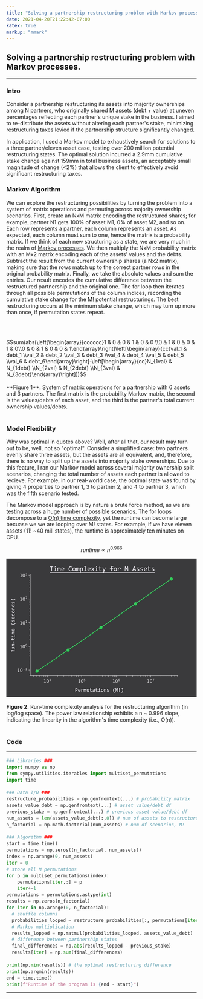 ```yaml
---
title: "Solving a partnership restructuring problem with Markov processes."
date: 2021-04-20T21:22:42-07:00
katex: true
markup: "mmark"
---
```


## Solving a partnership restructuring problem with Markov processes.

---

### Intro

Consider a partnership restructuring its assets into majority ownerships among N partners, who originally shared M assets (debt + value) at uneven percentages reflecting each partner's unique stake in the business. I aimed to re-distribute the assets without altering each partner's stake, minimizing restructuring taxes levied if the partnership structure significantly changed. 

In application, I used a Markov model to exhaustively search for solutions to a three partner/eleven asset case, testing over 200 million potential restructuring states. The optimal solution incurred a 2.9mm cumulative stake change against 159mm in total business assets, an acceptably small magnitude of change (<2%) that allows the client to effectively avoid significant restructuring taxes.

### Markov Algorithm

We can explore the restructuring possibilities by turning the problem into a system of matrix operations and permuting across majority ownership scenarios. First, create an NxM matrix encoding the restructured shares; for example, partner N1 gets 100% of asset M1, 0% of asset M2, and so on. Each row represents a partner, each column represents an asset. As expected, each column must sum to one, hence the matrix is a probability matrix. If we think of each new structuring as a state, we are very much in the realm of [Markov processes](https://en.wikipedia.org/wiki/Markov_decision_process). We then multiply the NxM probability matrix with an Mx2 matrix encoding each of the assets' values and the debts. Subtract the result from the current ownership shares (a Nx2 matrix), making sure that the rows match up to the correct partner rows in the original probability matrix. Finally, we take the absolute values and sum the entries. Our result encodes the cumulative difference between the restructured partnership and the original one. The for loop then iterates through all possible permutations of the column indices, recording the cumulative stake change for the M! potential restructurings. The best restructuring occurs at the minimum stake change, which may turn up more than once, if permutation states repeat.

<br><br>
<div>$$sum(abs(\left[\begin{array}{cccccc}1 & 0 & 0 & 1 & 0 & 0 \\0 & 1 & 0 & 0 & 1 & 0\\0 & 0 & 1 & 0 & 0 & 1\end{array}\right]\left[\begin{array}{cc}val_1 & debt_1 \\val_2 & debt_2 \\val_3 & debt_3 \\val_4 & debt_4 \\val_5 & debt_5 \\val_6 & debt_6\end{array}\right]-\left[\begin{array}{cc}N_{1val} & N_{1debt}  \\N_{2val} & N_{2debt} \\N_{3val} & N_{3debt}\end{array}\right]))$$</div>
<br>
**Figure 1**. System of matrix operations for a partnership with 6 assets and 3 partners. The first matrix is the probability Markov matrix, the second is the values/debts of each asset, and the third is the partner's total current ownership values/debts.   
<br><br>

### Model Flexibility

Why was optimal in quotes above? Well, after all that, our result may turn out to be, well, not so "optimal". Consider a simplified case: two partners evenly share three assets, but the assets are all equivalent, and, therefore, there is no way to split up the assets into majority stake ownerships. Due to this feature, I ran our Markov model across several majority ownership split scenarios, changing the total number of assets each partner is allowed to recieve. For example, in our real-world case, the optimal state was found by giving 4 properties to partner 1, 3 to partner 2, and 4 to partner 3, which was the fifth scenario tested.

The Markov model approach is by nature a brute force method, as we are testing across a huge number of possible scenarios. The for loops decompose to a [O(n) time complexity](http://web.mit.edu/16.070/www/lecture/big_o.pdf), yet the runtime can become large becuase we we are looping over M! states. For example, if we have eleven assets (11! ~40 mill states), the runtime is approximately ten minutes on CPU. 

$$runtime \propto n^{0.966}$$

<p align="center"> <img src="/posts/assets-runtime.png"/ width = "550" height = "366"> </p>

**Figure 2**. Run-time complexity analysis for the restructuring algorithm (in log/log space). The power law relationship exhibits a n ~ 0.996 slope, indicating the linearity in the algorithm's time complexity (i.e., O(n)).
<br><br>
### Code

---

```python
### Libraries ###
import numpy as np
from sympy.utilities.iterables import multiset_permutations
import time

### Data I/O ###
restructure_probabilities = np.genfromtext(...) # probability matrix
assets_value_debt = np.genfromtext(...) # asset value/debt df
previous_stake = np.genfromtext(...) # previous asset value/debt df
num_assets = len(assets_value_debt[:,0]) # num of assets to restructure, M
n_factorial = np.math.factorial(num_assets) # num of scenarios, M!

### Algorithm ###
start = time.time()
permutations = np.zeros((n_factorial, num_assets)) 
index = np.arange(0, num_assets) 
iter = 0
# store all M permutations
for p in multiset_permutations(index):
    permutations[iter,:] = p 
    iter+=1
permutations = permutations.astype(int)
results = np.zeros(n_factorial) 
for iter in np.arange(0, n_factorial):
  # shuffle columns
  probabilities_looped = restructure_probabilities[:, permutations[iter,:]]
  # Markov multiplication
  results_lopped = np.matmul(probabilities_looped, assets_value_debt)
  # difference between partnership states
  final_differences = np.abs(results_lopped - previous_stake)
  results[iter] = np.sum(final_differences)

print(np.min(results)) # the optimal restructuring difference
print(np.argmin(results))
end = time.time()
print(f"Runtime of the program is {end - start}")
```

---

